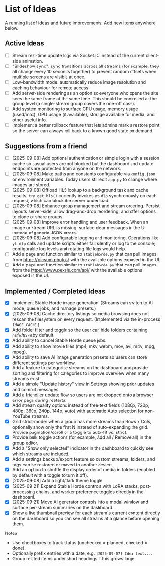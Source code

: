 # List of Ideas

A running list of ideas and future improvements. Add new items anywhere below.

## Active Ideas
- [ ] Stream real-time update logs via Socket.IO instead of the current client-side animation.
- [ ] "Slideshow sync": sync transitions across all streams (for example, they all change every 10 seconds together) to prevent random offsets when multiple screens are visible at once.
- [ ] Low-bandwidth mode: automatically reduce image resolution and caching behaviour for remote access.
- [ ] Add server-side rendering as an option so everyone who opens the site sees the same frame at the same time. This should be controlled at the group level (a single-stream group covers the one-off case).
- [ ] Add system monitoring to surface CPU usage, memory usage (used/max), GPU usage (if available), storage available for media, and other useful info.
- [ ] Implement a better rollback feature that lets admins mark a restore point so the server can always roll back to a known good state on demand.

## Suggestions from a friend
- [ ] [2025-09-08] Add optional authentication or simple login with a session cache so casual users are not blocked but the dashboard and update endpoints are protected from anyone on the network.
- [ ] [2025-09-08] Make paths and constants configurable via `config.json` or environment variables. Today users still edit `app.py` to change where images are stored.
- [ ] [2025-09-08] Offload HLS lookup to a background task and cache results. `try_get_hls()` currently invokes `yt-dlp` synchronously on each request, which can block the server under load.
- [ ] [2025-09-08] Enhance group management and stream ordering. Persist layouts server-side, allow drag-and-drop reordering, and offer options to clone or share groups.
- [ ] [2025-09-08] Improve error handling and user feedback. When an image or stream URL is missing, surface clear messages in the UI instead of generic JSON errors.
- [ ] [2025-09-08] Add configurable logging and monitoring. Operations like `yt-dlp` calls and update scripts either fail silently or log to the console; configurable log levels and rotating file logs would help.
- [ ] Add a page and function similar to `stablehorde.py` that can pull images from https://picsum.photos/ with the available options exposed in the UI.
- [ ] Add a page and function similar to `stablehorde.py` that can pull images from the https://www.pexels.com/api/ with the available options exposed in the UI.

## Implemented / Completed Ideas
- [x] Implement Stable Horde image generation. (Streams can switch to AI mode, queue jobs, and manage presets.)
- [x] [2025-09-08] Cache directory listings so media browsing does not rescan the filesystem on every request. (Implemented via the in-process `IMAGE_CACHE`.)
- [x] Add folder filter and toggle so the user can hide folders containing `nsfw`/`NSFW` by default.
- [x] Add ability to cancel Stable Horde queue jobs.
- [x] Add ability to show movie files (mp4, mkv, webm, mov, avi, m4v, mpg, mpeg).
- [x] Add ability to save AI image generation presets so users can store different settings per workflow.
- [x] Add a feature to categorise streams on the dashboard and provide sorting and filtering for categories to improve overview when many streams exist.
- [x] Add a simple "Update history" view in Settings showing prior updates and commit messages.
- [x] Add a friendlier update flow so users are not dropped onto a browser error page during restarts.
- [x] Add stream quality options instead of free-text fields (1080p, 720p, 480p, 360p, 240p, 144p, Auto) with automatic Auto selection for non-YouTube streams.
- [x] Grid strict-mode: when a group has more streams than Rows x Cols, optionally show only the first N instead of auto-expanding the grid. Provide pagination/scroll or a toggle to auto-fit vs. strict.
- [x] Provide bulk toggle actions (for example, Add all / Remove all) in the group editor.
- [x] Add a "Show only selected" indicator in the dashboard to quickly see which streams are included.
- [x] Add a settings backup/export feature so custom streams, folders, and tags can be restored or moved to another device.
- [x] Add an option to shuffle the display order of media in folders (enabled by default with a toggle to turn it off).
- [x] [2025-09-08] Add a light/dark theme toggle.
- [x] [2025-09-21] Expand Stable Horde controls with LoRA stacks, post-processing chains, and worker preference toggles directly in the dashboard.
- [x] [2025-09-21] Move AI generator controls into a modal window and surface per-stream summaries on the dashboard.
- [x] Show a live thumbnail preview for each stream's current content directly on the dashboard so you can see all streams at a glance before opening them.

Notes
- Use checkboxes to track status (unchecked = planned, checked = done).
- Optionally prefix entries with a date, e.g. `[2025-09-07] Idea text...`.
- Group related items under short headings if this grows large.

